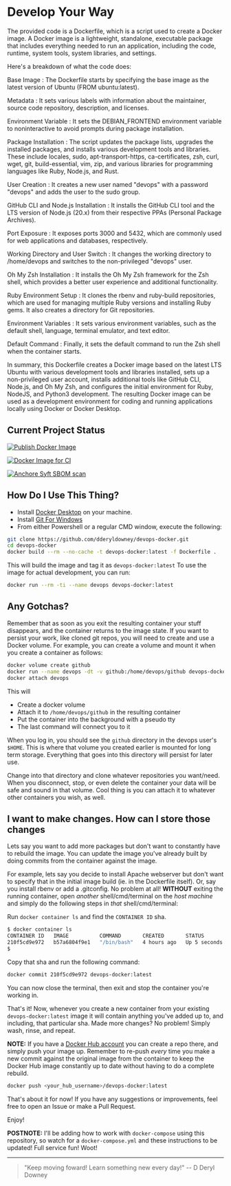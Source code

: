 # Develop Your Way

The provided code is a Dockerfile, which is a script used to create a Docker image. A Docker image is a lightweight, standalone, executable package that includes everything needed to run an application, including the code, runtime, system tools, system libraries, and settings.

Here's a breakdown of what the code does:

Base Image : The Dockerfile starts by specifying the base image as the latest version of Ubuntu (FROM ubuntu:latest).

Metadata : It sets various labels with information about the maintainer, source code repository, description, and licenses.

Environment Variable : It sets the DEBIAN_FRONTEND environment variable to noninteractive to avoid prompts during package installation.

Package Installation : The script updates the package lists, upgrades the installed packages, and installs various development tools and libraries. These include locales, sudo, apt-transport-https, ca-certificates, zsh, curl, wget, git, build-essential, vim, zip, and various libraries for programming languages like Ruby, Node.js, and Rust.

User Creation : It creates a new user named "devops" with a password "devops" and adds the user to the sudo group.

GitHub CLI and Node.js Installation : It installs the GitHub CLI tool and the LTS version of Node.js (20.x) from their respective PPAs (Personal Package Archives).

Port Exposure : It exposes ports 3000 and 5432, which are commonly used for web applications and databases, respectively.

Working Directory and User Switch : It changes the working directory to /home/devops and switches to the non-privileged "devops" user.

Oh My Zsh Installation : It installs the Oh My Zsh framework for the Zsh shell, which provides a better user experience and additional functionality.

Ruby Environment Setup : It clones the rbenv and ruby-build repositories, which are used for managing multiple Ruby versions and installing Ruby gems. It also creates a directory for Git repositories.

Environment Variables : It sets various environment variables, such as the default shell, language, terminal emulator, and text editor.

Default Command : Finally, it sets the default command to run the Zsh shell when the container starts.

In summary, this Dockerfile creates a Docker image based on the latest LTS Ubuntu with various development tools and libraries installed, sets up a non-privileged user account, installs additional tools like GitHub CLI, Node.js, and Oh My Zsh, and configures the initial environment for Ruby, NodeJS, and Python3 development. The resulting Docker image can be used as a development environment for coding and running applications locally using Docker or Docker Desktop.

## Current Project Status

[![Publish Docker Image](https://github.com/dderyldowney/devops-docker/actions/workflows/docker-publish.yml/badge.svg)](https://github.com/dderyldowney/devops-docker/actions/workflows/docker-publish.yml)

[![Docker Image for CI](https://github.com/dderyldowney/devops-docker/actions/workflows/docker-image.yml/badge.svg)](https://github.com/dderyldowney/devops-docker/actions/workflows/docker-image.yml)

[![Anchore Syft SBOM scan](https://github.com/dderyldowney/devops-docker/actions/workflows/anchore-syft.yml/badge.svg)](https://github.com/dderyldowney/devops-docker/actions/workflows/anchore-syft.yml)

## How Do I Use This Thing?

- Install [Docker Desktop](https://www.docker.com/products/docker-desktop/) on your machine.
- Install [Git For Windows](https://git-scm.com/download/win)
- From either Powershell or a regular CMD window, execute the following:

```zsh
git clone https://github.com/dderyldowney/devops-docker.git
cd devops-docker
docker build --rm --no-cache -t devops-docker:latest -f Dockerfile .
```

This will build the image and tag it as `devops-docker:latest`
To use the image for actual development, you can run:

```zsh
docker run --rm -ti --name devops devops-docker:latest
```

## Any Gotchas?

Remember that as soon as you exit the resulting container your stuff disappears, and the
container returns to the image state. If you want to persist your work, like cloned git repos,
you will need to create and use a Docker volume. For example, you can create a volume and mount
it when you create a container as follows:

```zsh
docker volume create github
docker run --name devops -dt -v github:/home/devops/github devops-docker:latest
docker attach devops
```

This will

- Create a docker volume
- Attach it to `/home/devops/github` in the resulting container
- Put the container into the background with a pseudo tty
- The last command will connect you to it

When you log in, you should see the `github` directory in the devops user's `$HOME`.
This is where that volume you created earlier is mounted for long term storage.
Everything that goes into this directory will persist for later use.

Change into that directory and clone whatever repositories you want/need.
When you disconnect, stop, or even delete the container your data will be safe and sound
in that volume. Cool thing is you can attach it to whatever other containers you wish, as well.

## I want to make changes. How can I store those changes

Lets say you want to add more packages but don't want to constantly have to rebuild the image.
You can update the image you've already built by doing commits from the container against the image.

For example, lets say you decide to install Apache webserver but don't want to specify that in the
initial image build (ie. in the Dockerfile itself). Or, say you install rbenv or add a .gitconfig.
No problem at all! **WITHOUT** exiting the running container, open _another_ shell/cmd/terminal on
the _host machine_ and simply do the following steps in _that_ shell/cmd/terminal:

Run `docker container ls` and find the `CONTAINER ID` sha.

```zsh
$ docker container ls
CONTAINER ID   IMAGE          COMMAND       CREATED       STATUS         PORTS     NAMES
210f5cd9e972   b57a6804f9e1   "/bin/bash"   4 hours ago   Up 5 seconds             devops
$
```

Copy that sha and run the following command:

```zsh
docker commit 210f5cd9e972 devops-docker:latest
```

You can now close the terminal, then exit and stop the container you're working in.

That's it! Now, whenever you create a new container from your existing `devops-docker:latest` image
it will contain anything you've added up to, and including, that particular sha.
Made more changes? No problem! Simply wash, rinse, and repeat.

**NOTE:** If you have a [Docker Hub account](https://hub.docker.com) you can create a repo there, and simply push
your image up. Remember to re-push _every_ time you make a new commit against the original image from the container
to keep the Docker Hub image constantly up to date without having to do a complete rebuild.

```zsh
docker push <your_hub_username>/devops-docker:latest
```

That's about it for now! If you have any suggestions or improvements, feel free to open an Issue or make a Pull Request.

Enjoy!

**POSTNOTE:** I'll be adding how to work with `docker-compose` using this repository, so watch for a `docker-compose.yml`
and these instructions to be updated! Full service fun! Woot!

---

> "Keep moving foward! Learn something new every day!" -- D Deryl Downey
